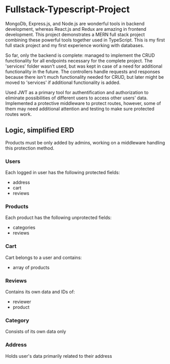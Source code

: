 # Fullstack-Typescript-Project

MongoDb, Express.js, and Node.js are wonderful tools in backend development, whereas React.js and Redux are amazing in frontend development. This project demonstrates a MERN full stack project combining these powerful tools together used in TypeScript. This is my first full stack project and my first experience working with databases.<br>

So far, only the backend is complete: managed to implement the CRUD functionality for all endpoints necessary for the complete project. The 'services' folder wasn't used, but was kept in case of a need for additional functionality in the future. The controllers handle requests and responses because there isn't much functionality needed for CRUD, but later might be moved to 'services' if additional functionality is added.<br>

Used JWT as a primary tool for authentification and authorization to eliminate possibilities of different users to access other users' data. Implemented a protective middleware to protect routes, however, some of them may need additional attention and testing to make sure protected routes work.

## Logic, simplified ERD
Products must be only added by admins, working on a middleware handling this protection method.

### Users
Each logged in user has the following protected fields:
- address
- cart
- reviews

### Products
Each product has the following unprotected fields:
- categories
- reviews

### Cart
Cart belongs to a user and contains:
- array of products

### Reviews
Contains its own data and IDs of:
- reviewer
- product

### Category
Consists of its own data only

### Address
Holds user's data primarily related to their address
